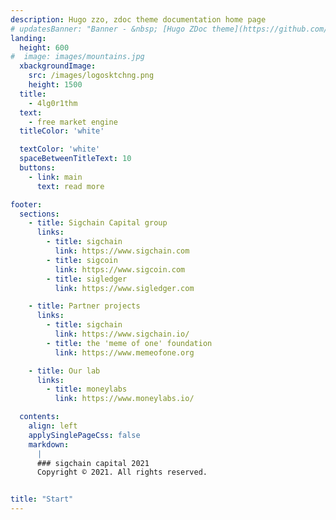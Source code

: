 ```yaml
---
description: Hugo zzo, zdoc theme documentation home page
# updatesBanner: "Banner - &nbsp; [Hugo ZDoc theme](https://github.com/zzossig/hugo-theme-zdoc) &nbsp; just arrived"
landing:
  height: 600
#  image: images/mountains.jpg
  xbackgroundImage:
    src: /images/logosktchng.png
    height: 1500
  title:
    - 4lg0r1thm
  text:
    - free market engine
  titleColor: 'white'

  textColor: 'white'
  spaceBetweenTitleText: 10
  buttons:
    - link: main
      text: read more

footer:
  sections:
    - title: Sigchain Capital group
      links:
        - title: sigchain
          link: https://www.sigchain.com
        - title: sigcoin
          link: https://www.sigcoin.com
        - title: sigledger
          link: https://www.sigledger.com

    - title: Partner projects
      links:
        - title: sigchain
          link: https://www.sigchain.io/
        - title: the 'meme of one' foundation
          link: https://www.memeofone.org

    - title: Our lab
      links:
        - title: moneylabs
          link: https://www.moneylabs.io/

  contents:
    align: left
    applySinglePageCss: false
    markdown:
      |
      ### sigchain capital 2021
      Copyright © 2021. All rights reserved.


title: "Start"
---
```

